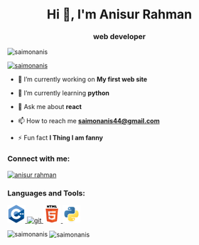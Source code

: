 <h1 align="center">Hi 👋, I'm Anisur Rahman</h1>
<h3 align="center">web developer</h3>

<p align="left"> <img src="https://komarev.com/ghpvc/?username=saimonanis&label=Profile%20views&color=0e75b6&style=flat" alt="saimonanis" /> </p>

<p align="left"> <a href="https://github.com/ryo-ma/github-profile-trophy"><img src="https://github-profile-trophy.vercel.app/?username=saimonanis" alt="saimonanis" /></a> </p>

- 🔭 I’m currently working on **My first web site**

- 🌱 I’m currently learning **python**

- 💬 Ask me about **react**

- 📫 How to reach me **saimonanis44@gmail.com**

- ⚡ Fun fact **I Thing I am fanny**

<h3 align="left">Connect with me:</h3>
<p align="left">
<a href="https://fb.com/anisur rahman" target="blank"><img align="center" src="https://raw.githubusercontent.com/rahuldkjain/github-profile-readme-generator/master/src/images/icons/Social/facebook.svg" alt="anisur rahman" height="30" width="40" /></a>
</p>

<h3 align="left">Languages and Tools:</h3>
<p align="left"> <a href="https://www.w3schools.com/cpp/" target="_blank" rel="noreferrer"> <img src="https://raw.githubusercontent.com/devicons/devicon/master/icons/cplusplus/cplusplus-original.svg" alt="cplusplus" width="40" height="40"/> </a> <a href="https://git-scm.com/" target="_blank" rel="noreferrer"> <img src="https://www.vectorlogo.zone/logos/git-scm/git-scm-icon.svg" alt="git" width="40" height="40"/> </a> <a href="https://www.w3.org/html/" target="_blank" rel="noreferrer"> <img src="https://raw.githubusercontent.com/devicons/devicon/master/icons/html5/html5-original-wordmark.svg" alt="html5" width="40" height="40"/> </a> <a href="https://www.python.org" target="_blank" rel="noreferrer"> <img src="https://raw.githubusercontent.com/devicons/devicon/master/icons/python/python-original.svg" alt="python" width="40" height="40"/> </a> </p>

<p><img align="left" src="https://github-readme-stats.vercel.app/api/top-langs?username=saimonanis&show_icons=true&locale=en&layout=compact" alt="saimonanis" /></p>

<p>&nbsp;<img align="center" src="https://github-readme-stats.vercel.app/api?username=saimonanis&show_icons=true&locale=en" alt="saimonanis" /></p>

